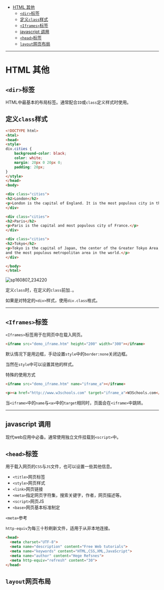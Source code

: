 <!--toc-->

- [HTML 其他](#html-其他)
	- [`<dir>`标签](#dir标签)
	- [定义`class`样式](#定义class样式)
	- [`<Iframes>`标签](#iframes标签)
	- [javascript 调用](#javascript-调用)
	- [`<head>`标签](#head标签)
	- [`layout`网页布局](#layout网页布局)

<!-- tocstop -->

----

# HTML 其他

## `<dir>`标签

HTML中最基本的布局标签。通常配合`ID`或`class`定义样式时使用。

## 定义`class`样式

```HTML
<!DOCTYPE html>
<html>
<head>
<style>
div.cities {
    background-color: black;
    color: white;
    margin: 20px 0 20px 0;
    padding: 20px;
}
</style>
</head>
<body>

<div class="cities">
<h2>London</h2>
<p>London is the capital of England. It is the most populous city in the United Kingdom, with a metropolitan area of over 13 million inhabitants.</p>
</div>

<div class="cities">
<h2>Paris</h2>
<p>Paris is the capital and most populous city of France.</p>
</div>

<div class="cities">
<h2>Tokyo</h2>
<p>Tokyo is the capital of Japan, the center of the Greater Tokyo Area,
and the most populous metropolitan area in the world.</p>
</div>

</body>
</html>
```
![sp160807_234220](http://ooo.0o0.ooo/2016/08/07/57a7570ce2ed9.png)

<!-- ![sp160807_234220](/assets/sp160807_234220.png) -->

定义`class`时，在定义的`class`前加`.`。

如果是对特定的`<div>`样式，使用`div.class`格式。

---

## `<Iframes>`标签

`<Iframes>`标签用于在网页中在载入网页。

```HTML
<iframe src="demo_iframe.htm" height="200" width="300"></iframe>
```
默认情况下是用边框，手动设置`style`中的`border:none`关闭边框。

当然在`style`中可以设置其他的样式。

特殊的使用方式

```HTML
<iframe src="demo_iframe.htm" name="iframe_a"></iframe>

<p><a href="http://www.w3schools.com" target="iframe_a">W3Schools.com</a></p>
```
当`<iframe>`中的`name`与`<a>`中的`target`相同时，页面会在`<iframe>`中跳转。

----

## javascript 调用

现代web应用中必备。通常使用独立文件挂载到`<script>`中。

## `<head>`标签

用于载入网页的`CSS`与`JS`文件，也可以设置一些其他信息。

- `<title>`网页标签
- `<style>`网页样式
- `<link>`网页链接
- `<meta>`指定网页字符集，搜索关键字，作者，网页描述等。
- `<script>`网页JS
- `<base>`网页基本标准制定

`<meta>`参考

`http-equiv`为每三十秒刷新文件，适用于从非本地连接。

```HTML
<head>
  <meta charset="UTF-8">
  <meta name="description" content="Free Web tutorials">
  <meta name="keywords" content="HTML,CSS,XML,JavaScript">
  <meta name="author" content="Hege Refsnes">
  <meta http-equiv="refresh" content="30">
</head>
```
## `layout`网页布局
